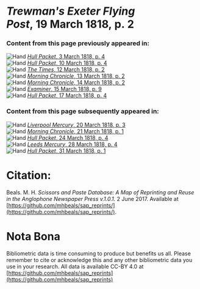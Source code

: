 # *Trewman's Exeter Flying Post*, 19 March 1818, p. 2  
  
### Content from this page previously appeared in:  
![Hand](http://scissorsandpaste.net/wp-content/uploads/2017/06/smallhandpointer.png) [*Hull Packet*, 3 March 1818, p. 4](https://mhbeals.github.io/sap_html/Hull-Packet/Hull-Packet-3-March-1818-p-4)  
![Hand](http://scissorsandpaste.net/wp-content/uploads/2017/06/smallhandpointer.png) [*Hull Packet*, 10 March 1818, p. 4](https://mhbeals.github.io/sap_html/Hull-Packet/Hull-Packet-10-March-1818-p-4)  
![Hand](http://scissorsandpaste.net/wp-content/uploads/2017/06/smallhandpointer.png) [*The Times*, 12 March 1818, p. 2](https://mhbeals.github.io/sap_html/The-Times/The-Times-12-March-1818-p-2)  
![Hand](http://scissorsandpaste.net/wp-content/uploads/2017/06/smallhandpointer.png) [*Morning Chronicle*, 13 March 1818, p. 2](https://mhbeals.github.io/sap_html/Morning-Chronicle/Morning-Chronicle-13-March-1818-p-2)  
![Hand](http://scissorsandpaste.net/wp-content/uploads/2017/06/smallhandpointer.png) [*Morning Chronicle*, 14 March 1818, p. 2](https://mhbeals.github.io/sap_html/Morning-Chronicle/Morning-Chronicle-14-March-1818-p-2)  
![Hand](http://scissorsandpaste.net/wp-content/uploads/2017/06/smallhandpointer.png) [*Examiner*, 15 March 1818, p. 9](https://mhbeals.github.io/sap_html/Examiner/Examiner-15-March-1818-p-9)  
![Hand](http://scissorsandpaste.net/wp-content/uploads/2017/06/smallhandpointer.png) [*Hull Packet*, 17 March 1818, p. 4](https://mhbeals.github.io/sap_html/Hull-Packet/Hull-Packet-17-March-1818-p-4)  
  
### Content from this page subsequently appeared in:  
![Hand](http://scissorsandpaste.net/wp-content/uploads/2017/06/smallhandpointer.png) [*Liverpool Mercury*, 20 March 1818, p. 3](https://mhbeals.github.io/sap_html/Liverpool-Mercury/Liverpool-Mercury-20-March-1818-p-3)  
![Hand](http://scissorsandpaste.net/wp-content/uploads/2017/06/smallhandpointer.png) [*Morning Chronicle*, 21 March 1818, p. 1](https://mhbeals.github.io/sap_html/Morning-Chronicle/Morning-Chronicle-21-March-1818-p-1)  
![Hand](http://scissorsandpaste.net/wp-content/uploads/2017/06/smallhandpointer.png) [*Hull Packet*, 24 March 1818, p. 4](https://mhbeals.github.io/sap_html/Hull-Packet/Hull-Packet-24-March-1818-p-4)  
![Hand](http://scissorsandpaste.net/wp-content/uploads/2017/06/smallhandpointer.png) [*Leeds Mercury*, 28 March 1818, p. 4](https://mhbeals.github.io/sap_html/Leeds-Mercury/Leeds-Mercury-28-March-1818-p-4)  
![Hand](http://scissorsandpaste.net/wp-content/uploads/2017/06/smallhandpointer.png) [*Hull Packet*, 31 March 1818, p. 1](https://mhbeals.github.io/sap_html/Hull-Packet/Hull-Packet-31-March-1818-p-1)  


# Citation: 

Beals. M. H. *Scissors and Paste Database: A Map of Reprinting and Reuse in the Anglophone Newspaper Press v.1.0.1.* 2 June 2017. Available at [https://github.com/mhbeals/sap_reprints/](https://github.com/mhbeals/sap_reprints/). 

# Nota Bona

Bibliometric data is time consuming to produce but benefits us all. Please remember to cite or acknowledge this and any other bibliometric data you use in your research. All data is available CC-BY 4.0 at [https://github.com/mhbeals/sap_reprints](https://github.com/mhbeals/sap_reprints)